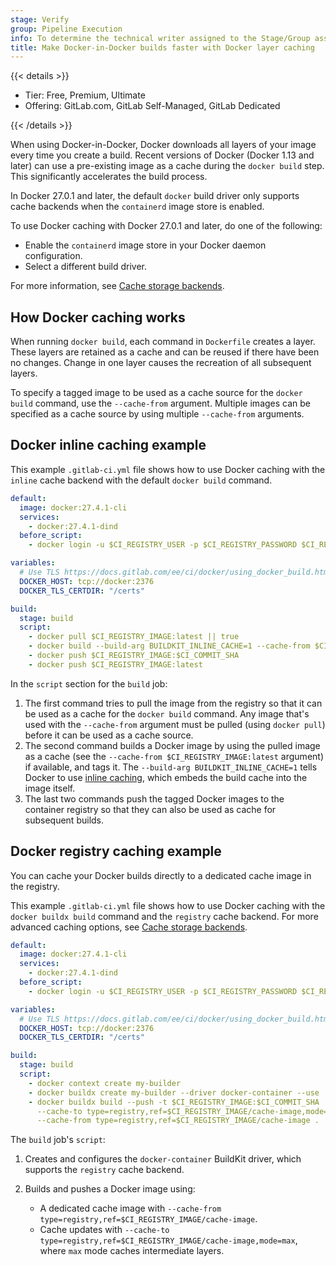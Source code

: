 ```yaml
---
stage: Verify
group: Pipeline Execution
info: To determine the technical writer assigned to the Stage/Group associated with this page, see https://handbook.gitlab.com/handbook/product/ux/technical-writing/#assignments
title: Make Docker-in-Docker builds faster with Docker layer caching
---
```


{{< details >}}

- Tier: Free, Premium, Ultimate
- Offering: GitLab.com, GitLab Self-Managed, GitLab Dedicated

{{< /details >}}

When using Docker-in-Docker, Docker downloads all layers of your image every
time you create a build. Recent versions of Docker (Docker 1.13 and later) can
use a pre-existing image as a cache during the `docker build` step. This significantly
accelerates the build process.

In Docker 27.0.1 and later, the default `docker` build driver only supports cache backends when the `containerd` image store is enabled.

To use Docker caching with Docker 27.0.1 and later, do one of the following:

- Enable the `containerd` image store in your Docker daemon configuration.
- Select a different build driver.

For more information, see [Cache storage backends](https://docs.docker.com/build/cache/backends/).

## How Docker caching works

When running `docker build`, each command in `Dockerfile` creates a layer.
These layers are retained as a cache and can be reused if there have been no changes. Change in one layer causes the recreation of all subsequent layers.

To specify a tagged image to be used as a cache source for the `docker build`
command, use the `--cache-from` argument. Multiple images can be specified
as a cache source by using multiple `--cache-from` arguments.

## Docker inline caching example

This example `.gitlab-ci.yml` file shows how to use Docker caching with
the `inline` cache backend with the default `docker build` command.

```yaml
default:
  image: docker:27.4.1-cli
  services:
    - docker:27.4.1-dind
  before_script:
    - docker login -u $CI_REGISTRY_USER -p $CI_REGISTRY_PASSWORD $CI_REGISTRY

variables:
  # Use TLS https://docs.gitlab.com/ee/ci/docker/using_docker_build.html#tls-enabled
  DOCKER_HOST: tcp://docker:2376
  DOCKER_TLS_CERTDIR: "/certs"

build:
  stage: build
  script:
    - docker pull $CI_REGISTRY_IMAGE:latest || true
    - docker build --build-arg BUILDKIT_INLINE_CACHE=1 --cache-from $CI_REGISTRY_IMAGE:latest --tag $CI_REGISTRY_IMAGE:$CI_COMMIT_SHA --tag $CI_REGISTRY_IMAGE:latest .
    - docker push $CI_REGISTRY_IMAGE:$CI_COMMIT_SHA
    - docker push $CI_REGISTRY_IMAGE:latest
```

In the `script` section for the `build` job:

1. The first command tries to pull the image from the registry so that it can be
   used as a cache for the `docker build` command.
   Any image that's used with the `--cache-from` argument must be
   pulled (using `docker pull`) before it can be used as a cache
   source.
1. The second command builds a Docker image by using the pulled image as a
   cache (see the `--cache-from $CI_REGISTRY_IMAGE:latest` argument) if
   available, and tags it. The `--build-arg BUILDKIT_INLINE_CACHE=1` tells
   Docker to use [inline caching](https://docs.docker.com/build/cache/backends/inline/),
   which embeds the build cache into the image itself.
1. The last two commands push the tagged Docker images to the container registry
   so that they can also be used as cache for subsequent builds.

## Docker registry caching example

You can cache your Docker builds directly to a dedicated cache
image in the registry.

This example `.gitlab-ci.yml` file shows how to use Docker caching
with the `docker buildx build` command and the `registry` cache backend.
For more advanced caching options, see [Cache storage backends](https://docs.docker.com/build/cache/backends/).

```yaml
default:
  image: docker:27.4.1-cli
  services:
    - docker:27.4.1-dind
  before_script:
    - docker login -u $CI_REGISTRY_USER -p $CI_REGISTRY_PASSWORD $CI_REGISTRY

variables:
  # Use TLS https://docs.gitlab.com/ee/ci/docker/using_docker_build.html#tls-enabled
  DOCKER_HOST: tcp://docker:2376
  DOCKER_TLS_CERTDIR: "/certs"

build:
  stage: build
  script:
    - docker context create my-builder
    - docker buildx create my-builder --driver docker-container --use
    - docker buildx build --push -t $CI_REGISTRY_IMAGE:$CI_COMMIT_SHA
      --cache-to type=registry,ref=$CI_REGISTRY_IMAGE/cache-image,mode=max
      --cache-from type=registry,ref=$CI_REGISTRY_IMAGE/cache-image .
```

The `build` job's `script`:

1. Creates and configures the `docker-container` BuildKit driver, which supports the `registry` cache backend.
1. Builds and pushes a Docker image using:

   - A dedicated cache image with `--cache-from type=registry,ref=$CI_REGISTRY_IMAGE/cache-image`.
   - Cache updates with `--cache-to type=registry,ref=$CI_REGISTRY_IMAGE/cache-image,mode=max`, where `max` mode caches intermediate layers.

